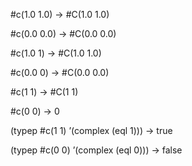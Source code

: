  



#c(1.0 1.0) → #C(1.0 1.0) 



#c(0.0 0.0) → #C(0.0 0.0) 



#c(1.0 1) → #C(1.0 1.0) 



#c(0.0 0) → #C(0.0 0.0) 



#c(1 1) → #C(1 1) 



#c(0 0) → 0 



(typep #c(1 1) ’(complex (eql 1))) → true 



(typep #c(0 0) ’(complex (eql 0))) → false 







 



 



